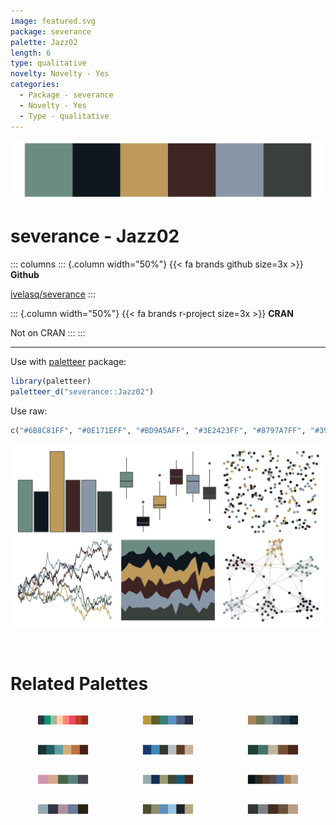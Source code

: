 ```yaml
---
image: featured.svg
package: severance
palette: Jazz02
length: 6
type: qualitative
novelty: Novelty - Yes
categories:
  - Package - severance
  - Novelty - Yes
  - Type - qualitative
---
```


![](featured.svg)

# severance - Jazz02 

::: columns
::: {.column width="50%"}
{{< fa brands github size=3x >}}
**Github**

[ivelasq/severance](https://github.com/ivelasq/severance)
:::

::: {.column width="50%"}
{{< fa brands r-project size=3x >}}
**CRAN**

Not on CRAN
:::
:::

<hr> 

Use with [paletteer](https://emilhvitfeldt.github.io/paletteer/) package:

```r
library(paletteer)
paletteer_d("severance::Jazz02")
```

Use raw:

```r
c("#6B8C81FF", "#0E171EFF", "#BD9A5AFF", "#3E2423FF", "#8797A7FF", "#393F3BFF")
``` 

![](examples.svg) 

<br>

# Related Palettes

<div class="list" style="display: grid; grid-template-columns: auto auto auto;"> <figure class="figure">
<a href="../../awtools/a_palette/"> <img src="../../awtools/a_palette/featured.svg" style="width: 100%;" class="figure-img"></a>
</figure> <figure class="figure">
<a href="../../calecopal/sierra1/"> <img src="../../calecopal/sierra1/featured.svg" style="width: 100%;" class="figure-img"></a>
</figure> <figure class="figure">
<a href="../../MetBrewer/Pillement/"> <img src="../../MetBrewer/Pillement/featured.svg" style="width: 100%;" class="figure-img"></a>
</figure> <figure class="figure">
<a href="../../beyonce/X6/"> <img src="../../beyonce/X6/featured.svg" style="width: 100%;" class="figure-img"></a>
</figure> <figure class="figure">
<a href="../../colRoz/salt_lake/"> <img src="../../colRoz/salt_lake/featured.svg" style="width: 100%;" class="figure-img"></a>
</figure> <figure class="figure">
<a href="../../lisa/C_M_Coolidge/"> <img src="../../lisa/C_M_Coolidge/featured.svg" style="width: 100%;" class="figure-img"></a>
</figure> <figure class="figure">
<a href="../../fishualize/Oncorhynchus_gorbuscha/"> <img src="../../fishualize/Oncorhynchus_gorbuscha/featured.svg" style="width: 100%;" class="figure-img"></a>
</figure> <figure class="figure">
<a href="../../severance/Hell/"> <img src="../../severance/Hell/featured.svg" style="width: 100%;" class="figure-img"></a>
</figure> <figure class="figure">
<a href="../../ghibli/TotoroMedium/"> <img src="../../ghibli/TotoroMedium/featured.svg" style="width: 100%;" class="figure-img"></a>
</figure> <figure class="figure">
<a href="../../werpals/cinderella/"> <img src="../../werpals/cinderella/featured.svg" style="width: 100%;" class="figure-img"></a>
</figure> <figure class="figure">
<a href="../../calecopal/grasswet/"> <img src="../../calecopal/grasswet/featured.svg" style="width: 100%;" class="figure-img"></a>
</figure> <figure class="figure">
<a href="../../colRoz/v_viatica/"> <img src="../../colRoz/v_viatica/featured.svg" style="width: 100%;" class="figure-img"></a>
</figure> 
</div>
